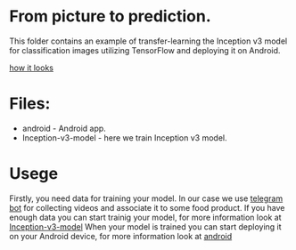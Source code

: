 # From picture to prediction.

This folder contains an example of transfer-learning the Inception v3 model for classification images utilizing TensorFlow and deploying it on Android.

[how it looks](https://becominghuman.ai/transfer-learning-retraining-inception-v3-for-custom-image-classification-2820f653c557)

# Files:
- android - Android app.  
- Inception-v3-model - here we train Inception v3 model.

# Usege
Firstly, you need data for training your model. In our case we use [telegram bot](https://github.com/winioleh/video_collector) for collecting videos and associate it to some food product.
If you have enough data you can start trainig your model, for more information look at [Inception-v3-model](https://github.com/winioleh/From-Image-To-Prediction/tree/master/Inception-v3-model) 
When your model is trained you can start deploying it on your Android device, for more information look at [android](https://github.com/winioleh/From-Image-To-Prediction/tree/master/android)
